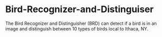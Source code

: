 # Bird-Recognizer-and-Distinguiser
The Bird Recognizer and Distinguisher (BRD) can detect if a bird is in an image and distinguish between 10 types of birds local to Ithaca, NY.
